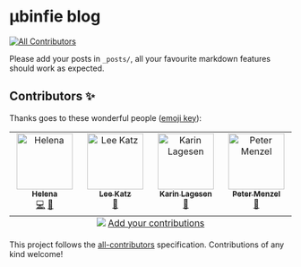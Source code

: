 # µbinfie blog
<!-- ALL-CONTRIBUTORS-BADGE:START - Do not remove or modify this section -->
[![All Contributors](https://img.shields.io/badge/all_contributors-4-orange.svg?style=flat-square)](#contributors-)
<!-- ALL-CONTRIBUTORS-BADGE:END -->

Please add your posts in `_posts/`, all your favourite markdown features should work as expected.

## Contributors ✨

Thanks goes to these wonderful people ([emoji key](https://allcontributors.org/docs/en/emoji-key)):

<!-- ALL-CONTRIBUTORS-LIST:START - Do not remove or modify this section -->
<!-- prettier-ignore-start -->
<!-- markdownlint-disable -->
<table>
  <tbody>
    <tr>
      <td align="center" valign="top" width="14.28%"><a href="https://hexylena.galaxians.org/"><img src="https://avatars.githubusercontent.com/u/458683?v=4?s=100" width="100px;" alt="Helena"/><br /><sub><b>Helena</b></sub></a><br /><a href="https://github.com/ubinfie/ubinfie/commits?author=hexylena" title="Code">💻</a> <a href="https://github.com/ubinfie/ubinfie/commits?author=hexylena" title="Documentation">📖</a></td>
      <td align="center" valign="top" width="14.28%"><a href="https://lskatz.github.io/"><img src="https://avatars.githubusercontent.com/u/14798?v=4?s=100" width="100px;" alt="Lee Katz"/><br /><sub><b>Lee Katz</b></sub></a><br /><a href="https://github.com/ubinfie/ubinfie/commits?author=lskatz" title="Documentation">📖</a></td>
      <td align="center" valign="top" width="14.28%"><a href="https://github.com/karinlag"><img src="https://avatars.githubusercontent.com/u/3314544?v=4?s=100" width="100px;" alt="Karin Lagesen"/><br /><sub><b>Karin Lagesen</b></sub></a><br /><a href="https://github.com/ubinfie/ubinfie/commits?author=karinlag" title="Documentation">📖</a></td>
      <td align="center" valign="top" width="14.28%"><a href="https://menzel.tech/"><img src="https://avatars.githubusercontent.com/u/1469600?v=4?s=100" width="100px;" alt="Peter Menzel"/><br /><sub><b>Peter Menzel</b></sub></a><br /><a href="https://github.com/ubinfie/ubinfie/commits?author=pmenzel" title="Documentation">📖</a></td>
    </tr>
  </tbody>
  <tfoot>
    <tr>
      <td align="center" size="13px" colspan="7">
        <img src="https://raw.githubusercontent.com/all-contributors/all-contributors-cli/1b8533af435da9854653492b1327a23a4dbd0a10/assets/logo-small.svg">
          <a href="https://all-contributors.js.org/docs/en/bot/usage">Add your contributions</a>
        </img>
      </td>
    </tr>
  </tfoot>
</table>

<!-- markdownlint-restore -->
<!-- prettier-ignore-end -->

<!-- ALL-CONTRIBUTORS-LIST:END -->

This project follows the [all-contributors](https://github.com/all-contributors/all-contributors) specification. Contributions of any kind welcome!